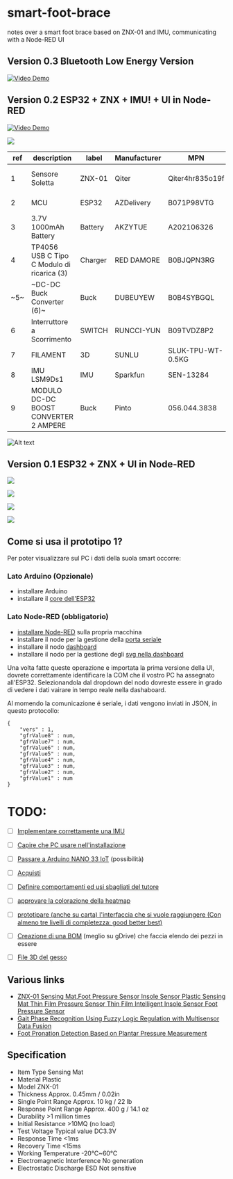 # smart-foot-brace
notes over a smart foot brace based on ZNX-01 and IMU, communicating with a Node-RED UI


## Version 0.3 Bluetooth Low Energy Version

[![Video Demo](https://img.youtube.com/vi/2Io1VRFC9aA/0.jpg)](https://www.youtube.com/watch?v=2Io1VRFC9aA)

## Version 0.2 ESP32 + ZNX + IMU! + UI in Node-RED

[![Video Demo](https://img.youtube.com/vi/2a6iHeYnoPc/0.jpg)](https://www.youtube.com/watch?v=2a6iHeYnoPc)


![](https://github.com/vongomben/smart-foot-brace/blob/main/img/v02.png)

|ref|description                               |label  |Manufacturer|MPN               |DPN               |link                                                                                          |
|---|------------------------------------------|-------|------------|------------------|------------------|----------------------------------------------------------------------------------------------|
|1  |Sensore Soletta                           |ZNX-01 |Qiter       |Qiter4hr835o19f   |B08CXZ6QWM        |https://www.amazon.it/intelligente-pressione-Accessorio-tappetino-sensibile/dp/B08CXZ6QWM     |
|2  |MCU                                       |ESP32  |AZDelivery  |B071P98VTG        |B071P98VTG        |https://www.amazon.it/AZDelivery-NodeMCU-Development-Arduino-gratuito/dp/B071P98VTG/          |
|3  | 3.7V 1000mAh Battery                     |Battery|AKZYTUE     |A202106326        |A202106326        |https://www.amazon.it/AKZYTUE-Batteria-ricaricabile-polimeri-connettore/dp/B0983K9BMK/        |
|4  |TP4056 USB C Tipo C Modulo di ricarica (3)|Charger|RED DAMORE  |B0BJQPN3RG        |B0BJQPN3RG        |https://www.amazon.it/RED-DAMORE-ricarica-batteria-protezione/dp/B0BJQPN3RG/                  |
|~5~  |~DC-DC Buck Converter (6)~                  |Buck   |DUBEUYEW    |B0B4SYBGQL        |B0B4SYBGQL        |https://www.amazon.it/DUBEUYEW-Converter-Modulo-alimentazione-regolabile/dp/B0B4SYBGQL        |
|6  |Interruttore a Scorrimento                |SWITCH |RUNCCI-YUN  |B09TVDZ8P2        |B09TVDZ8P2        |https://www.amazon.it/RUNCCI-YUN-Interruttore-Scorrimento-Posizione-Elettronici/dp/B09TVDZ8P2/|
|7  |FILAMENT                                  |3D     |SUNLU       |‎SLUK-TPU-WT-0.5KG|‎SLUK-TPU-WT-0.5KG|https://www.amazon.it/SUNLU-Filament-Dimensional-Accuracy-Printing/dp/B07R6PMXSP              |
|8  |IMU LSM9Ds1                               |IMU    |Sparkfun    |SEN-13284         |SEN-13284         |https://www.sparkfun.com/products/retired/13284                                               |
|9  |MODULO DC-DC BOOST CONVERTER 2 AMPERE     |Buck   |Pinto       |056.044.3838      |056.044.3838      |                                                                                              |

![Alt text](image.png)

## Version 0.1 ESP32 + ZNX + UI in Node-RED

![](https://github.com/vongomben/smart-foot-brace/blob/main/img/2023-06-30%2019-23-06_470-500.gif?raw=true)

![](https://github.com/vongomben/smart-foot-brace/blob/main/img/v01.png?raw=true)

![](https://github.com/vongomben/smart-foot-brace/blob/main/img/ui.PNG?raw=true)

![](https://github.com/vongomben/smart-foot-brace/blob/main/img/Gesso-Smart-01.gif?raw=true)

## Come si usa il prototipo 1?

Per poter visualizzare sul PC i dati della suola smart occorre:

### Lato Arduino (Opzionale)

* installare Arduino
* installare il [core dell'ESP32](https://randomnerdtutorials.com/installing-the-esp32-board-in-arduino-ide-windows-instructions/)

### Lato Node-RED (obbligatorio)

* [installare Node-RED](https://nodered.org/docs/getting-started/windows) sulla propria macchina
* installare il node per la gestione della [porta seriale](https://flows.nodered.org/node/node-red-node-serialport)
* installare il nodo [dashboard](https://flows.nodered.org/node/node-red-dashboard)
* installare il nodo per la gestione degli [svg nella dashboard](https://flows.nodered.org/node/node-red-contrib-ui-svg) 

Una volta fatte queste operazione e importata la prima versione della UI, dovrete correttamente identificare la COM che il vostro PC ha assegnato all'ESP32. Selezionandola dal dropdown del nodo dovreste essere in grado di vedere i dati vairare in tempo reale nella dashaboard.

Al momendo la comunicazione é seriale, i dati vengono inviati in JSON, in questo protocollo:

```
{
    "vers" : 1,
    "gfrValue8" : num,
    "gfrValue7" : num,
    "gfrValue6" : num,
    "gfrValue5" : num,
    "gfrValue4" : num,
    "gfrValue3" : num,
    "gfrValue2" : num,
    "gfrValue1" : num
}
```

# TODO:

* [ ] [Implementare correttamente una IMU](https://github.com/vongomben/smart-foot-brace/issues/1)
* [ ] [Capire che PC usare nell'installazione](https://github.com/vongomben/smart-foot-brace/issues/2)
* [ ] [Passare a Arduino NANO 33 IoT](https://github.com/vongomben/smart-foot-brace/issues/3) (possibilità)
* [ ] [Acquisti](https://github.com/vongomben/smart-foot-brace/issues?q=is%3Aissue+is%3Aopen+label%3Aacquisti)
* [ ] [Definire comportamenti ed usi sbagliati del tutore](https://github.com/vongomben/smart-foot-brace/issues/5)
* [ ] [approvare la colorazione della heatmap](https://github.com/vongomben/smart-foot-brace/issues/6)
* [ ] [prototipare (anche su carta) l'interfaccia che si vuole raggiungere (Con almeno tre livelli di completezza: good better best)](https://github.com/vongomben/smart-foot-brace/issues/9)
* [ ] [Creazione di una BOM](https://github.com/vongomben/smart-foot-brace/issues/7) (meglio su gDrive) che faccia elendo dei pezzi in essere
* [ ] [File 3D del gesso](https://github.com/vongomben/smart-foot-brace/issues/8)





## Various links 

* [ZNX-01 Sensing Mat,Foot Pressure Sensor Insole Sensor Plastic Sensing Mat Thin Film Pressure Sensor Thin Film Intelligent Insole Sensor Foot Pressure Sensor](https://www.amazon.com/ZNX-01-Sensing-Pressure-Plastic-Intelligent/dp/B09PF5TNS8)  
* [Gait Phase Recognition Using Fuzzy Logic Regulation with Multisensor Data Fusion](https://www.hindawi.com/journals/js/2021/8776059/)
* [Foot Pronation Detection Based on Plantar Pressure Measurement](https://www.researchgate.net/publication/346509459_Foot_Pronation_Detection_Based_on_Plantar_Pressure_Measurement)


## Specification

* Item Type	Sensing Mat
* Material	Plastic
* Model	ZNX-01
* Thickness	Approx. 0.45mm / 0.02in
* Single Point Range	Approx. 10 kg / 22 lb
* Response Point Range	Approx. 400 g / 14.1 oz
* Durability	>1 million times
* Initial Resistance	>10MQ (no load)
* Test Voltage	Typical value DC3.3V
* Response Time	<1ms
* Recovery Time	<15ms
* Working Temperature	-20℃~60℃
* Electromagnetic Interference	No generation
* Electrostatic Discharge ESD	Not sensitive



